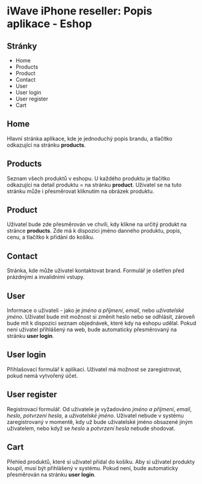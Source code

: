 # iWave iPhone reseller: Popis aplikace - Eshop

## Stránky

- Home
- Products
- Product
- Contact
- User
- User login
- User register
- Cart

## Home

Hlavní stránka aplikace, kde je jednoduchý popis brandu, a tlačítko odkazující na stránku **products**.

## Products

Seznam všech produktů v eshopu. U každého produktu je tlačítko odkazující na detail produktu = na stránku **product**. Uživatel se na tuto stránku může i přesměrovat kliknutím na obrázek produktu.

## Product

Uživatel bude zde přesměrován ve chvíli, kdy klikne na určitý produkt na stránce **products**. Zde má k dispozici jméno danného produktu, popis, cenu, a tlačítko k přidání do košíku.

## Contact

Stránka, kde může uživatel kontaktovat brand. Formulář je ošetřen před prázdnými a invalidními vstupy.

## User

Informace o uživateli - jako je _jméno a příjmení_, _email_, nebo _uživatelské jméno_. Uživatel bude mít možnost si změnit heslo nebo se odhlásit, zároveň bude mít k dispozici seznam objednávek, které kdy na eshopu udělal. Pokud není uživatel přihlášený na web, bude automaticky přesměrovaný na stránku **user login**.

## User login

Přihlašovací formulář k aplikaci. Uživatel má možnost se zaregistrovat, pokud nemá vytvořený účet.

## User register

Registrovací formulář. Od uživatele je vyžadováno _jméno a příjmení_, _email_, _heslo_, _potvrzení hesla_, a _uživatelské jméno_. Uživatel nebude v systému zaregistrovaný v momentě, kdy už bude uživatelské jméno obsazené jiným uživatelem, nebo když se _heslo_ a _potvrzení hesla_ nebude shodovat.

## Cart

Přehled produktů, které si uživatel přidal do košíku. Aby si uživatel produkty koupil, musí být přihlášený v systému. Pokud není, bude automaticky přesměrován na stránku **user login**.
